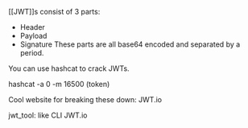 [[JWT]]s consist of 3 parts:
- Header
- Payload
- Signature
These parts are all base64 encoded and separated by a period.

You can use hashcat to crack JWTs.

hashcat -a 0 -m 16500 (token)

Cool website for breaking these down: JWT.io

jwt_tool: like CLI JWT.io